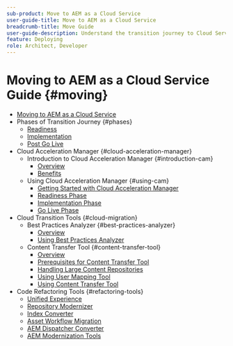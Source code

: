 ```yaml
---
sub-product: Move to AEM as a Cloud Service
user-guide-title: Move to AEM as a Cloud Service
breadcrumb-title: Move Guide
user-guide-description: Understand the transition journey to Cloud Service.
feature: Deploying
role: Architect, Developer
---
```


# Moving to AEM as a Cloud Service Guide {#moving}

+ [Moving to AEM as a Cloud Service](/help/move-to-cloud-service/home.md)
+ Phases of Transition Journey {#phases}
  + [Readiness](/help/move-to-cloud-service/migration-readiness.md)
  + [Implementation](/help/move-to-cloud-service/migration-implementation.md)
  + [Post Go Live](/help/move-to-cloud-service/migration-post-go-live.md)
+ Cloud Acceleration Manager {#cloud-acceleration-manager}
  + Introduction to Cloud Acceleration Manager {#introduction-cam}
    + [Overview](/help/move-to-cloud-service/cloud-acceleration-manager/introduction/overview-cam.md)
    + [Benefits](/help/move-to-cloud-service/cloud-acceleration-manager/introduction/benefits-cam.md)
  + Using Cloud Acceleration Manager {#using-cam}
    + [Getting Started with Cloud Acceleration Manager](/help/move-to-cloud-service/cloud-acceleration-manager/using-cam/getting-started-cam.md)
    + [Readiness Phase](/help/move-to-cloud-service/cloud-acceleration-manager/using-cam/cam-readiness-phase.md)
    + [Implementation Phase](/help/move-to-cloud-service/cloud-acceleration-manager/using-cam/cam-implementation-phase.md)
    + [Go Live Phase](/help/move-to-cloud-service/cloud-acceleration-manager/using-cam/cam-golive-phase.md)
+ Cloud Transition Tools {#cloud-migration}
  + Best Practices Analyzer {#best-practices-analyzer}
    + [Overview](/help/move-to-cloud-service/best-practices-analyzer/overview-best-practices-analyzer.md)
    + [Using Best Practices Analyzer](/help/move-to-cloud-service/best-practices-analyzer/using-best-practices-analyzer.md)
  + Content Transfer Tool {#content-transfer-tool}
    + [Overview](/help/move-to-cloud-service/content-transfer-tool/overview-content-transfer-tool.md)
    + [Prerequisites for Content Transfer Tool](/help/move-to-cloud-service/content-transfer-tool/prerequisites-content-transfer-tool.md)
    + [Handling Large Content Repositories](/help/move-to-cloud-service/content-transfer-tool/handling-large-content-repositories.md)
    + [Using User Mapping Tool](/help/move-to-cloud-service/content-transfer-tool/using-user-mapping-tool.md)
    + [Using Content Transfer Tool](/help/move-to-cloud-service/content-transfer-tool/using-content-transfer-tool.md)
+ Code Refactoring Tools {#refactoring-tools}
  + [Unified Experience](/help/move-to-cloud-service/unified-experience.md)
  + [Repository Modernizer](/help/move-to-cloud-service/refactoring-tools/repo-modernizer.md)
  + [Index Converter](/help/move-to-cloud-service/refactoring-tools/index-converter.md)
  + [Asset Workflow Migration](/help/move-to-cloud-service/moving-to-aem-assets/asset-workflow-migration-tool.md)
  + [AEM Dispatcher Converter](/help/move-to-cloud-service/refactoring-tools/dispatcher-transformation-utility-tools.md)
  + [AEM Modernization Tools](/help/move-to-cloud-service/refactoring-tools/aem-modernization-tools.md)
